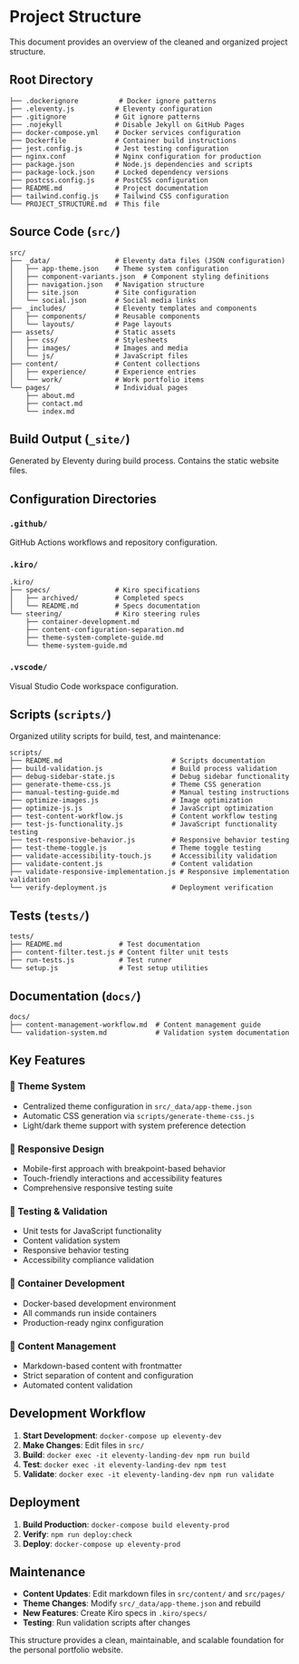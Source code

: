# Project Structure

This document provides an overview of the cleaned and organized project structure.

## Root Directory

```
├── .dockerignore          # Docker ignore patterns
├── .eleventy.js          # Eleventy configuration
├── .gitignore            # Git ignore patterns
├── .nojekyll             # Disable Jekyll on GitHub Pages
├── docker-compose.yml    # Docker services configuration
├── Dockerfile            # Container build instructions
├── jest.config.js        # Jest testing configuration
├── nginx.conf            # Nginx configuration for production
├── package.json          # Node.js dependencies and scripts
├── package-lock.json     # Locked dependency versions
├── postcss.config.js     # PostCSS configuration
├── README.md             # Project documentation
├── tailwind.config.js    # Tailwind CSS configuration
└── PROJECT_STRUCTURE.md  # This file
```

## Source Code (`src/`)

```
src/
├── _data/                # Eleventy data files (JSON configuration)
│   ├── app-theme.json    # Theme system configuration
│   ├── component-variants.json  # Component styling definitions
│   ├── navigation.json   # Navigation structure
│   ├── site.json         # Site configuration
│   └── social.json       # Social media links
├── _includes/            # Eleventy templates and components
│   ├── components/       # Reusable components
│   └── layouts/          # Page layouts
├── assets/               # Static assets
│   ├── css/              # Stylesheets
│   ├── images/           # Images and media
│   └── js/               # JavaScript files
├── content/              # Content collections
│   ├── experience/       # Experience entries
│   └── work/             # Work portfolio items
└── pages/                # Individual pages
    ├── about.md
    ├── contact.md
    └── index.md
```

## Build Output (`_site/`)

Generated by Eleventy during build process. Contains the static website files.

## Configuration Directories

### `.github/`
GitHub Actions workflows and repository configuration.

### `.kiro/`
```
.kiro/
├── specs/                # Kiro specifications
│   ├── archived/         # Completed specs
│   └── README.md         # Specs documentation
└── steering/             # Kiro steering rules
    ├── container-development.md
    ├── content-configuration-separation.md
    ├── theme-system-complete-guide.md
    └── theme-system-guide.md
```

### `.vscode/`
Visual Studio Code workspace configuration.

## Scripts (`scripts/`)

Organized utility scripts for build, test, and maintenance:

```
scripts/
├── README.md                           # Scripts documentation
├── build-validation.js                 # Build process validation
├── debug-sidebar-state.js              # Debug sidebar functionality
├── generate-theme-css.js               # Theme CSS generation
├── manual-testing-guide.md             # Manual testing instructions
├── optimize-images.js                  # Image optimization
├── optimize-js.js                      # JavaScript optimization
├── test-content-workflow.js            # Content workflow testing
├── test-js-functionality.js            # JavaScript functionality testing
├── test-responsive-behavior.js         # Responsive behavior testing
├── test-theme-toggle.js                # Theme toggle testing
├── validate-accessibility-touch.js     # Accessibility validation
├── validate-content.js                 # Content validation
├── validate-responsive-implementation.js # Responsive implementation validation
└── verify-deployment.js                # Deployment verification
```

## Tests (`tests/`)

```
tests/
├── README.md              # Test documentation
├── content-filter.test.js # Content filter unit tests
├── run-tests.js           # Test runner
└── setup.js               # Test setup utilities
```

## Documentation (`docs/`)

```
docs/
├── content-management-workflow.md  # Content management guide
└── validation-system.md            # Validation system documentation
```

## Key Features

### 🎨 Theme System
- Centralized theme configuration in `src/_data/app-theme.json`
- Automatic CSS generation via `scripts/generate-theme-css.js`
- Light/dark theme support with system preference detection

### 📱 Responsive Design
- Mobile-first approach with breakpoint-based behavior
- Touch-friendly interactions and accessibility features
- Comprehensive responsive testing suite

### 🧪 Testing & Validation
- Unit tests for JavaScript functionality
- Content validation system
- Responsive behavior testing
- Accessibility compliance validation

### 🐳 Container Development
- Docker-based development environment
- All commands run inside containers
- Production-ready nginx configuration

### 📝 Content Management
- Markdown-based content with frontmatter
- Strict separation of content and configuration
- Automated content validation

## Development Workflow

1. **Start Development**: `docker-compose up eleventy-dev`
2. **Make Changes**: Edit files in `src/`
3. **Build**: `docker exec -it eleventy-landing-dev npm run build`
4. **Test**: `docker exec -it eleventy-landing-dev npm test`
5. **Validate**: `docker exec -it eleventy-landing-dev npm run validate`

## Deployment

1. **Build Production**: `docker-compose build eleventy-prod`
2. **Verify**: `npm run deploy:check`
3. **Deploy**: `docker-compose up eleventy-prod`

## Maintenance

- **Content Updates**: Edit markdown files in `src/content/` and `src/pages/`
- **Theme Changes**: Modify `src/_data/app-theme.json` and rebuild
- **New Features**: Create Kiro specs in `.kiro/specs/`
- **Testing**: Run validation scripts after changes

This structure provides a clean, maintainable, and scalable foundation for the personal portfolio website.
